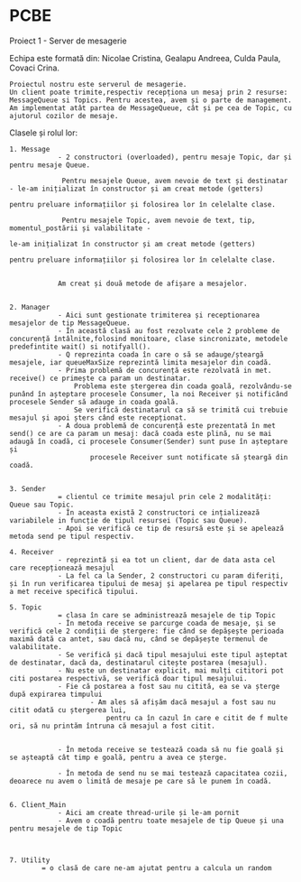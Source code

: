 # PCBE
Proiect 1 - Server de mesagerie

Echipa este formată din:
	Nicolae Cristina,
	Gealapu Andreea,
	Culda Paula,
	Covaci Crina.
	
	
	Proiectul nostru este serverul de mesagerie. 
	Un client poate trimite,respectiv recepționa un mesaj prin 2 resurse: MessageQueue si Topics. Pentru acestea, avem și o parte de management.
	Am implementat atât partea de MessageQueue, cât și pe cea de Topic, cu ajutorul cozilor de mesaje.


Clasele și rolul lor:

	1. Message
				- 2 constructori (overloaded), pentru mesaje Topic, dar și pentru mesaje Queue.
			
				 Pentru mesajele Queue, avem nevoie de text și destinatar - le-am inițializat în constructor și am creat metode (getters) 
																			pentru preluare informațiilor și folosirea lor în celelalte clase.
																			
				 Pentru mesajele Topic, avem nevoie de text, tip, momentul_postării și valabilitate - 
																			le-am inițializat în constructor și am creat metode (getters) 
																			pentru preluare informațiilor și folosirea lor în celelalte clase.
																			
																
				Am creat și două metode de afișare a mesajelor.
	
	
	2. Manager
				- Aici sunt gestionate trimiterea și receptionarea mesajelor de tip MessageQueue.
				- În această clasă au fost rezolvate cele 2 probleme de concurență întâlnite,folosind monitoare, clase sincronizate, metodele predefintite wait() si notifyall().
				- Q reprezinta coada în care o să se adauge/șteargă mesajele, iar queueMaxSize reprezintă limita mesajelor din coadă.
				- Prima problemă de concurență este rezolvată in met. receive() ce primește ca param un destinatar. 
					Problema este ștergerea din coada goală, rezolvându-se punând în așteptare procesele Consumer, la noi Receiver și notificând procesele Sender să adauge in coada goală. 
					Se verifică destinatarul ca să se trimită cui trebuie mesajul și apoi șters când este recepționat.
				- A doua problemă de concurență este prezentată în met send() ce are ca param un mesaj: dacă coada este plină, nu se mai adaugă în coadă, ci procesele Consumer(Sender) sunt puse în așteptare și 
						procesele Receiver sunt notificate să șteargă din coadă.
						
	
	3. Sender
				= clientul ce trimite mesajul prin cele 2 modalități: Queue sau Topic.
				- În aceasta există 2 constructori ce ințializează variabilele in funcție de tipul resursei (Topic sau Queue).
				- Apoi se verifică ce tip de resursă este și se apelează metoda send pe tipul respectiv.
	
	4. Receiver
				- reprezintă și ea tot un client, dar de data asta cel care recepționează mesajul
				- La fel ca la Sender, 2 constructori cu param diferiți, și în run verificarea tipului de mesaj și apelarea pe tipul respectiv a met receive specifică tipului.
				
	5. Topic 
				= clasa în care se administrează mesajele de tip Topic
				- În metoda receive se parcurge coada de mesaje, și se verifică cele 2 condiții de ștergere: fie când se depășește perioada maximă dată ca antet, sau dacă nu, când se depășește termenul de valabilitate.
				- Se verifică și dacă tipul mesajului este tipul așteptat de destinatar, dacă da, destinatarul citește postarea (mesajul).
				- Nu este un destinatar explicit, mai mulți cititori pot citi postarea respectivă, se verifică doar tipul mesajului.
				- Fie că postarea a fost sau nu citită, ea se va șterge după expirarea timpului
						- Am ales să afișăm dacă mesajul a fost sau nu citit odată cu ștergerea lui,
							pentru ca în cazul în care e citit de f multe ori, să nu printăm întruna că mesajul a fost citit.
								
				
				- În metoda receive se testează coada să nu fie goală și se așteaptă cât timp e goală, pentru a avea ce șterge.
				
				- În metoda de send nu se mai testează capacitatea cozii, deoarece nu avem o limită de mesaje pe care să le punem în coadă.
				
				
	6. Client_Main
				- Aici am create thread-urile și le-am pornit
				- Avem o coadă pentru toate mesajele de tip Queue și una pentru mesajele de tip Topic
				
	
	
	7. Utility 
			= o clasă de care ne-am ajutat pentru a calcula un random
